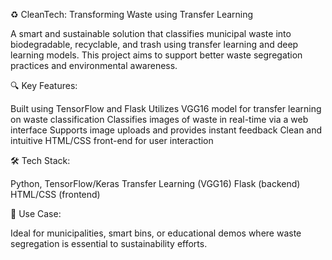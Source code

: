 ♻️ CleanTech: Transforming Waste using Transfer Learning

A smart and sustainable solution that classifies municipal waste into biodegradable, recyclable, and trash using transfer learning and deep learning models. This project aims to support better waste segregation practices and environmental awareness.

🔍 Key Features:

Built using TensorFlow and Flask
Utilizes VGG16 model for transfer learning on waste classification
Classifies images of waste in real-time via a web interface
Supports image uploads and provides instant feedback
Clean and intuitive HTML/CSS front-end for user interaction

🛠️ Tech Stack:

Python, TensorFlow/Keras
Transfer Learning (VGG16)
Flask (backend)
HTML/CSS (frontend)

🌱 Use Case:

Ideal for municipalities, smart bins, or educational demos where waste segregation is essential to sustainability efforts.











